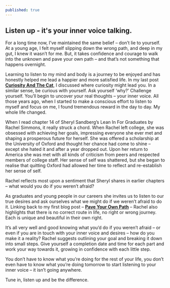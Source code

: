 ```yaml
---
published: true
---
```

## Listen up - it's your inner voice talking. 

For a long time now, I’ve maintained the same belief – don’t lie to yourself. At a young age, I felt myself slipping down the wrong path, and deep in my gut, I knew it wasn’t for me. But, it takes confidence and courage to walk into the unknown and pave your own path – and that’s not something that happens overnight. 

Learning to listen to my mind and body is a journey to be enjoyed and has honestly helped me lead a happier and more satisfied life. In my last post [**Curiosity And The Cat**](http://catherineritchie.co.uk/2018/10/14/curiosity-and-the-cat.html), I discussed where curiosity might lead you. In a similar sense, be curious with yourself. Ask yourself ‘why?’ Challenge yourself. You’ll begin to uncover your real thoughts – your inner voice. All those years ago, when I started to make a conscious effort to listen to myself and focus on me, I found tremendous reward in the day to day. My whole life changed. 

When I read chapter 14 of Sheryl Sandberg’s Lean In For Graduates by Rachel Simmons, it really struck a chord. When Rachel left college, she was obsessed with achieving her goals, impressing everyone she ever met and shaping a prosperous future for herself. She was offered a scholarship at the University of Oxford and thought her chance had come to shine – except she hated it and after a year dropped out. Upon her return to America she was met with all kinds of criticism from peers and respected members of college staff. Her sense of self was shattered, but she began to realise that quitting Oxford had allowed her time to reflect and re-establish her sense of self. 

Rachel reflects most upon a sentiment that Sheryl shares in earlier chapters – what would you do if you weren’t afraid?

As graduates and young people in our careers she invites us to listen to our true desires and ask ourselves what we might do if we weren’t afraid to do it. Linking back to my first blog post – [**Pave Your Own Path**](http://catherineritchie.co.uk/2018/06/06/pave-your-own-path.html) – Rachel also highlights that there is no correct route in life, no right or wrong journey. Each is unique and beautiful in their own right. 

It’s all very well and good knowing what you’d do if you weren’t afraid – or even if you are in touch with your inner voice and desires – how do you make it a reality? Rachel suggests outlining your goal and breaking it down into small steps. Give yourself a completion date and time for each part and work your way towards it, growing in confidence with each little step. 

You don’t have to know what you’re doing for the rest of your life, you don’t even have to know what you’re doing tomorrow to start listening to your inner voice – it isn’t going anywhere. 

Tune in, listen up and be the difference. 


